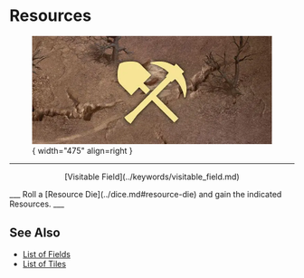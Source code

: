 # Resources

<figure markdown="span">

![Resources Map Location](../assets/locations-resource_symbol.webp){ width="475" align=right }

</figure>

___
<p style="text-align: center;" markdown>[Visitable Field](../keywords/visitable_field.md)</p>
___
Roll a [Resource Die](../dice.md#resource-die) and gain the indicated Resources.
___


## See Also

- [List of Fields](index.md)
- [List of Tiles](../tiles/index.md)
